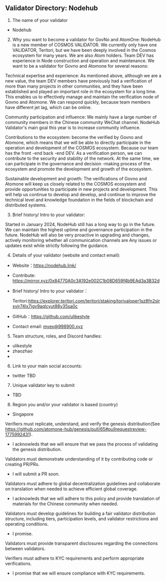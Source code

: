 ## Validator Directory: Nodehub

1. The name of your validator

- Nodehub

2. Why you want to become a validator for GovNo and AtomOne:
NodeHub is a new member of COSMOS VALIDATOR. We currently only have one VALIDATOR, Teritori, but we have been deeply involved in the Cosmos ecosystem for many years. We are also Atom holders. Team DEV has experience in Node construction and operation and maintenance. We want to be a validator for Govno and Atomone for several reasons:

Technical expertise and experience: As mentioned above, although we are a new value, the team DEV members have previously had a verification of more than many projects in other communities, and they have been established and played an important role in the ecosystem for a long time. This enables us to effectively manage and maintain the verification node of Govno and Atomone. We can respond quickly, because team members have different jet lag, which can be online.

Community participation and influence: We mainly have a large number of community members in the Chinese community WeChat channel. NodeHub Validator's main goal this year is to increase community influence.

Contributions to the ecosystem: become the verified by Govno and Atomone, which means that we will be able to directly participate in the operation and development of the COSMOS ecosystem. Because our team has the front -end back -end DEV. As a verification person, we can contribute to the security and stability of the network. At the same time, we can participate in the governance and decision -making process of the ecosystem and promote the development and growth of the ecosystem.

Sustainable development and growth: The verifications of Govno and Atomone will keep us closely related to the COSMOS ecosystem and provide opportunities to participate in new projects and development. This will help us continue to develop and develop, and continue to improve the technical level and knowledge foundation in the fields of blockchain and distributed systems.



3. Brief history/ Intro to your validator:

 Started in January 2024, NodeHub still has a long way to go in the future. We can maintain the highest uptime and governance participation in the future. NodeHub will also be very proactive in upgrading and changes, actively monitoring whether all communication channels are Any issues or updates exist while strictly following the guidance.
   

4. Details of your validator (website and contact email):

- Website：https://nodehub.link/
- Contribute: https://mirror.xyz/0x84770A0c3A192e002C1b08D659f4b9EAd3a3B32d

- Brief history/ Intro to your validator：



  Teritori:https://explorer.teritori.com/teritori/staking/torivaloper1sz8fn2slrxvjr74lx7jgv9aqlcyut88v35sa0c

- GitHub：https://github.com/ulikestyle

- Contact email: myex@998900.xyz



5. Team structure, roles, and Discord handles:

- ulikestyle
- zhaozhao
- 



6. Link to your main social accounts:

- twitter TBD

7) Unique validator key to submit

- TBD

8) Region you and/or your validator is based (country)

- Singapore

Verifiers must replicate, understand, and verify the genesis distribution(See https://github.com/atomone-hub/genesis/pull/65#pullrequestreview-1775992431).

- I acknowleds that we will ensure that we pass the process of validating the genesis distribution.



Validators must demonstrate understanding of it by contributing code or creating PR/PRs.

- I will submit a PR soon.



Validators must adhere to global decentralization guidelines and collaborate on translation when needed to achieve efficient global coverage.

- I acknowleds that we will adhere to this policy and provide translation of materials for the Chinese community when needed.



Validators must develop guidelines for building a fair validator distribution structure, including tiers, participation levels, and validator restrictions and operating conditions.

- I promise.



Validators must provide transparent disclosures regarding the connections between validators.

Verifiers must adhere to KYC requirements and perform appropriate verifications.

- I promise that we will ensure compliance with KYC requirements.

